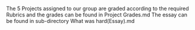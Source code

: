 The 5 Projects assigned to our group are graded according to the required Rubrics and the grades can be found in Project Grades.md
The essay can be found in sub-directory What was hard(Essay).md
